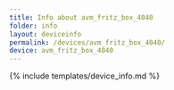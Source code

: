 ```yaml
---
title: Info about avm_fritz_box_4040
folder: info
layout: deviceinfo
permalink: /devices/avm_fritz_box_4040/
device: avm_fritz_box_4040
---
```

{% include templates/device_info.md %}
